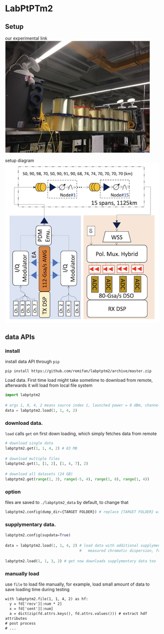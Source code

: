 # LabPtPTm2


## Setup

our experimental link
![experimental link](./assets/link.png)

setup diagram
![setup](./assets/setup.png)


## data APIs
### install
install data API through `pip`

```
pip install https://github.com/remifan/labptptm2/archive/master.zip
```

Load data. First time load might take sometime to download from remote, afterwards
it will load from local file system

```python
import labptptm2

# args 1, 0, 4, 2 means source index 1, launched power = 0 dBm, channel 4, repeats 3
data = labptptm2.load(1, 1, 4, 2)

```

### download data.
`load` calls `get` on first down loading, which simply fetches data from remote

```python
# download single data
labptptm2.get(1, 1, 4, 2) # 83 MB 

# download multiple files
labptptm2.get(1, [1, 2], [1, 4, 7], 2)

# download all datasets (24 GB)
labptptm2.get(range(1, 3), range(-5, 4), range(1, 8), range(1, 4)) 
```

### option
files are saved to `./labptptm2_data` by default, to change that

```python
labptptm2.config(dump_dir={TARGET FOLDER}) # replace {TARGET FOLDER} with your path string
```

### supplymentary data.
```python
labptptm2.config(supdata=True)

data = labptptm2.load(1, 1, 4, 2) # load data with additional supplymentary data (
                                  #   measured chromatic dispersion, frequency offset evolution)

labptptm2.load(1, 1, 3, 2) # get now downloads supplymentary data too
```

### manually load
use `file` to load file manually, for example, load small amount of data to save loading time during testing
```
with labptptm2.file(1, 1, 4, 2) as hf:
  y = fd['recv'][:num * 2]
  x = fd['sent'][:num]
  a = dict(zip(fd.attrs.keys(), fd.attrs.values())) # extract hdf attributes
# post process
# ...
```

